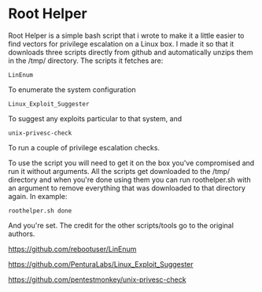 # Root Helper
Root Helper is a simple bash script that i wrote to make it a little easier to find vectors for privilege escalation on a Linux box. I made it so that it downloads three scripts directly from github and automatically unzips them in the /tmp/ directory. The scripts it fetches are:

```
LinEnum
```

To enumerate the system configuration

```
Linux_Exploit_Suggester
```

To suggest any exploits particular to that system, and

```
unix-privesc-check
```

To run a couple of privilege escalation checks.

To use the script you will need to get it on the box you've compromised and run it without arguments. All the scripts get downloaded to the /tmp/ directory and when you're done using them you can run roothelper.sh with an argument to remove everything that was downloaded to that directory again. In example:

```
roothelper.sh done
```

And you're set. The credit for the other scripts/tools go to the original authors.

https://github.com/rebootuser/LinEnum

https://github.com/PenturaLabs/Linux_Exploit_Suggester

https://github.com/pentestmonkey/unix-privesc-check
